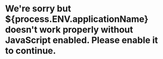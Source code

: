 # <noscript>We're sorry but ${process.ENV.applicationName} doesn't work properly without JavaScript enabled. Please enable it to continue.</noscript>